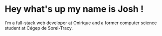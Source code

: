 <!---
ItzOdd/ItzOdd is a ✨ special ✨ repository because its `README.md` (this file) appears on your GitHub profile.
You can click the Preview link to take a look at your changes.
--->

# Hey what's up my name is Josh !

I'm a full-stack web developer at Onirique and a former computer science student at Cégep de Sorel-Tracy.
